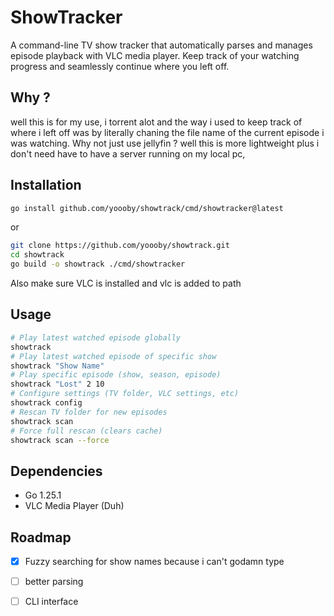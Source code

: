 # ShowTracker

A command-line TV show tracker that automatically parses and manages episode playback with VLC media player.
Keep track of your watching progress and seamlessly continue where you left off.

## Why ?
well this is for my use, i torrent alot and the way i used to keep track of where i left off was by literally chaning the file name of the current episode 
i was watching.
Why not just use jellyfin ? 
well this is more lightweight plus i don't need have to have a server running on my local pc,

## Installation
```bash
go install github.com/yoooby/showtrack/cmd/showtracker@latest
```
or 
```bash
git clone https://github.com/yoooby/showtrack.git
cd showtrack
go build -o showtrack ./cmd/showtracker
```

Also make sure VLC is installed and vlc is added to path



## Usage

```bash
# Play latest watched episode globally
showtrack
# Play latest watched episode of specific show  
showtrack "Show Name"
# Play specific episode (show, season, episode)
showtrack "Lost" 2 10
# Configure settings (TV folder, VLC settings, etc)
showtrack config
# Rescan TV folder for new episodes
showtrack scan
# Force full rescan (clears cache)
showtrack scan --force
```


## Dependencies
- Go 1.25.1
- VLC Media Player (Duh)


## Roadmap
- [x] Fuzzy searching for show names because i can't godamn type
- [ ] better parsing
- [ ] CLI interface



